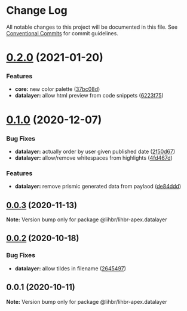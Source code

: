 # Change Log

All notable changes to this project will be documented in this file.
See [Conventional Commits](https://conventionalcommits.org) for commit guidelines.

# [0.2.0](https://github.com/lihbr/lihbr-apex/compare/@lihbr/lihbr-apex.datalayer@0.1.0...@lihbr/lihbr-apex.datalayer@0.2.0) (2021-01-20)


### Features

* **core:** new color palette ([37bc08d](https://github.com/lihbr/lihbr-apex/commit/37bc08d4bc77d71e16078102d3645c6cce51d3fe))
* **datalayer:** allow html preview from code snippets ([6223f75](https://github.com/lihbr/lihbr-apex/commit/6223f75195478e4663839647f072435e69b89fad))





# [0.1.0](https://github.com/lihbr/lihbr-apex/compare/@lihbr/lihbr-apex.datalayer@0.0.3...@lihbr/lihbr-apex.datalayer@0.1.0) (2020-12-07)


### Bug Fixes

* **datalayer:** actually order by user given published date ([2f50d67](https://github.com/lihbr/lihbr-apex/commit/2f50d670d5b2c33fe74a7ef7a4348d9fe566b680))
* **datalayer:** allow/remove whitespaces from highlights ([4fd467d](https://github.com/lihbr/lihbr-apex/commit/4fd467db8c38af461439dcfb2c51a8095eabb4db))


### Features

* **datalayer:** remove prismic generated data from paylaod ([de84ddd](https://github.com/lihbr/lihbr-apex/commit/de84ddd4cb02460e6bd5e00fc6f008e77412c2f4))





## [0.0.3](https://github.com/lihbr/lihbr-apex/compare/@lihbr/lihbr-apex.datalayer@0.0.2...@lihbr/lihbr-apex.datalayer@0.0.3) (2020-11-13)

**Note:** Version bump only for package @lihbr/lihbr-apex.datalayer





## [0.0.2](https://github.com/lihbr/lihbr-apex/compare/@lihbr/lihbr-apex.datalayer@0.0.1...@lihbr/lihbr-apex.datalayer@0.0.2) (2020-10-18)


### Bug Fixes

* **datalayer:** allow tildes in filename ([2645497](https://github.com/lihbr/lihbr-apex/commit/2645497cc5306c16d16b454bd9406deb76952342))





## 0.0.1 (2020-10-11)

**Note:** Version bump only for package @lihbr/lihbr-apex.datalayer
